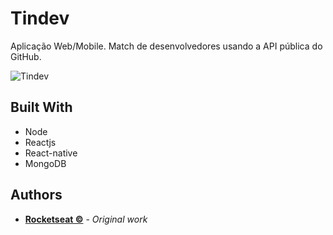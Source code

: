 # Tindev

Aplicação Web/Mobile. Match de desenvolvedores usando a API pública do GitHub.

![Tindev](https://user-images.githubusercontent.com/52302576/82617991-23767c00-9ba8-11ea-8798-51a2f5f9e19f.png)

## Built With

* Node
* Reactjs
* React-native
* MongoDB

## Authors

* [**Rocketseat ©**](https://rocketseat.com.br/) - *Original work*
